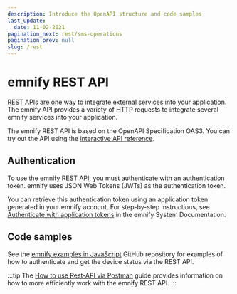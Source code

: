 ```yaml
---
description: Introduce the OpenAPI structure and code samples
last_update: 
  date: 11-02-2021
pagination_next: rest/sms-operations
pagination_prev: null
slug: /rest
---
```


# emnify REST API

REST APIs are one way to integrate external services into your application.
The emnify API provides a variety of HTTP requests to integrate several emnify services into your application.

The emnify REST API is based on the OpenAPI Specification OAS3.
You can try out the API using the [interactive API reference](https://cdn.emnify.net/api/doc/swagger.html).

## Authentication

To use the emnify REST API, you must authenticate with an authentication token.
emnify uses JSON Web Tokens (JWTs) as the authentication token.

You can retrieve this authentication token using an application token generated in your emnify account.
For step-by-step instructions, see [Authenticate with application tokens](https://cdn.emnify.net/api/doc/application-token.html) in the emnify System Documentation.

## Code samples

See the [emnify examples in JavaScript](https://github.com/emnify/API_Examples_JS) GitHub repository for examples of how to authenticate and get the device status via the REST API.

:::tip
The [How to use Rest-API via Postman](https://www.emnify.com/developer-blog/postman-emnify-api) guide provides information on how to more efficiently work with the emnify REST API.
:::
